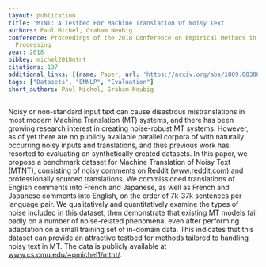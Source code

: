 ```yaml
---
layout: publication
title: 'MTNT: A Testbed For Machine Translation Of Noisy Text'
authors: Paul Michel, Graham Neubig
conference: Proceedings of the 2018 Conference on Empirical Methods in Natural Language
  Processing
year: 2018
bibkey: michel2018mtnt
citations: 137
additional_links: [{name: Paper, url: 'https://arxiv.org/abs/1809.00388'}]
tags: ["Datasets", "EMNLP", "Evaluation"]
short_authors: Paul Michel, Graham Neubig
---
```

Noisy or non-standard input text can cause disastrous mistranslations in most
modern Machine Translation (MT) systems, and there has been growing research
interest in creating noise-robust MT systems. However, as of yet there are no
publicly available parallel corpora of with naturally occurring noisy inputs
and translations, and thus previous work has resorted to evaluating on
synthetically created datasets. In this paper, we propose a benchmark dataset
for Machine Translation of Noisy Text (MTNT), consisting of noisy comments on
Reddit (www.reddit.com) and professionally sourced translations. We
commissioned translations of English comments into French and Japanese, as well
as French and Japanese comments into English, on the order of 7k-37k sentences
per language pair. We qualitatively and quantitatively examine the types of
noise included in this dataset, then demonstrate that existing MT models fail
badly on a number of noise-related phenomena, even after performing adaptation
on a small training set of in-domain data. This indicates that this dataset can
provide an attractive testbed for methods tailored to handling noisy text in
MT. The data is publicly available at www.cs.cmu.edu/~pmichel1/mtnt/.